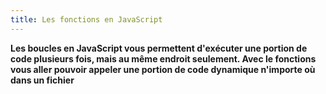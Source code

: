 ```yaml
---
title: Les fonctions en JavaScript
---
```


**Les boucles en JavaScript vous permettent d'exécuter une portion de code plusieurs fois, mais au même endroit seulement. Avec le fonctions vous aller pouvoir appeler une portion de code dynamique n'importe où dans un fichier**
